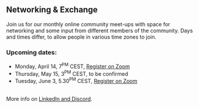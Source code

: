 ## Networking & Exchange

Join us for our monthly online community meet-ups with space for networking and some input from different members of the community. Days and times differ, to allow people in various time zones to join.

### Upcoming dates:

- Monday, April 14, 7<sup>PM</sup> CEST, <a href="https://tuwien.zoom.us/meeting/register/_ce0vKgDSq6OuURw_BOtJw" target="_blank" rel="noopener noreferrer">Register on Zoom</a>
- Thursday, May 15, 3<sup>PM</sup> CEST, to be confirmed
- Tuesday, June 3, 5.30<sup>PM</sup> CEST, <a href="https://tuwien.zoom.us/meeting/register/HvmaY1YnTC2-paYn_ysllg" target="_blank" rel="noopener noreferrer">Register on Zoom</a>

<br>More info on [LinkedIn and Discord](/#join-the-community).
